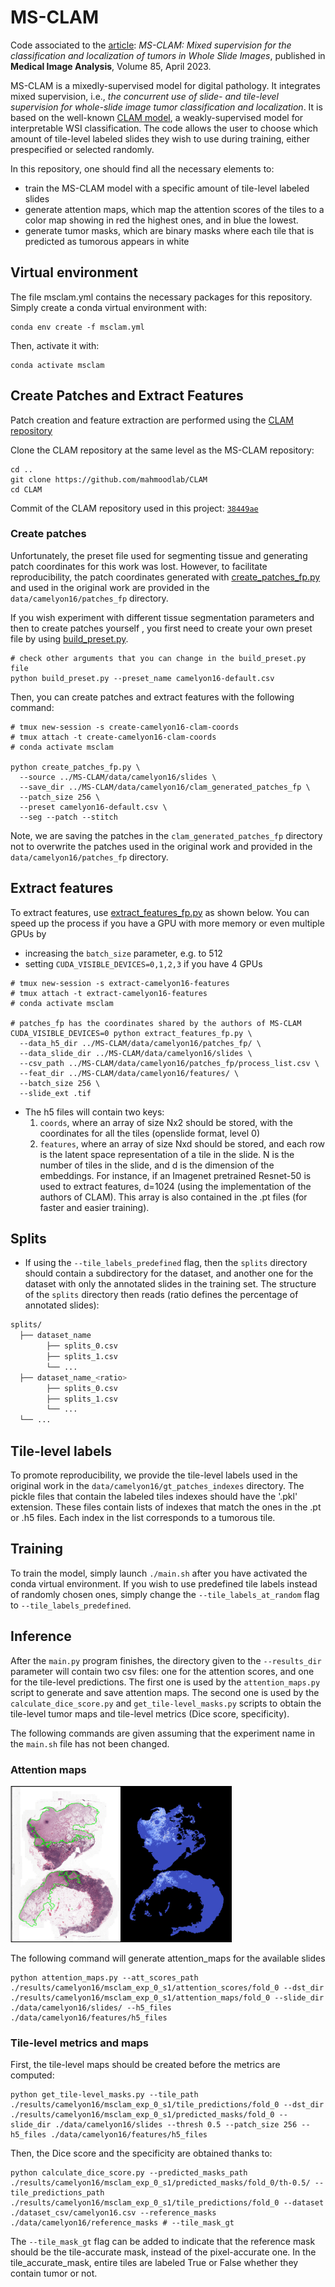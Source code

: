 # MS-CLAM

Code associated to the [article](https://www.sciencedirect.com/science/article/abs/pii/S1361841523000245): *MS-CLAM: Mixed supervision for the classification and localization of tumors in Whole Slide Images*, published in **Medical Image Analysis**, Volume 85, April 2023.


MS-CLAM is a mixedly-supervised model for digital pathology. It integrates mixed supervision, i.e., *the concurrent use of slide- and tile-level supervision for whole-slide image tumor classification and localization*. It is based on the well-known [CLAM model](https://github.com/mahmoodlab/CLAM), a weakly-supervised model for interpretable WSI classification. The code allows the user to choose which amount of tile-level labeled slides they wish to use during training, either prespecified or selected randomly.

In this repository, one should find all the necessary elements to:

- train the MS-CLAM model with a specific amount of tile-level labeled slides
- generate attention maps, which map the attention scores of the tiles to a color map showing in red the highest ones, and in blue the lowest.
- generate tumor masks, which are binary masks where each tile that is predicted as tumorous appears in white


## Virtual environment
The file msclam.yml contains the necessary packages for this repository. Simply create a conda virtual environment with:

```shell
conda env create -f msclam.yml
```
Then, activate it with:

```shell
conda activate msclam
```

## Create Patches and Extract Features

Patch creation and feature extraction are performed using the [CLAM repository](https://github.com/mahmoodlab/CLAM)

Clone the CLAM repository at the same level as the MS-CLAM repository:

```shell
cd ..
git clone https://github.com/mahmoodlab/CLAM
cd CLAM
```

Commit of the CLAM repository used in this project: [`38449ae`](https://github.com/mahmoodlab/CLAM/commit/38449aeb25a56486cbbb49d2fbf7cf819ab621e2)

### Create patches

Unfortunately, the preset file used for segmenting tissue and generating patch coordinates for this work was lost. However, to facilitate reproducibility, the patch coordinates generated with [create_patches_fp.py](https://github.com/mahmoodlab/CLAM/blob/master/create_patches_fp.py) and used in the original work are provided in the `data/camelyon16/patches_fp` directory.


If you wish experiment with different tissue segmentation parameters and then to create patches yourself , you first need to create your own preset file by using [build_preset.py](https://github.com/mahmoodlab/CLAM/blob/master/build_preset.py).
```shell
# check other arguments that you can change in the build_preset.py file
python build_preset.py --preset_name camelyon16-default.csv
```

Then, you can create patches and extract features with the following command:
```shell
# tmux new-session -s create-camelyon16-clam-coords
# tmux attach -t create-camelyon16-clam-coords
# conda activate msclam

python create_patches_fp.py \
  --source ../MS-CLAM/data/camelyon16/slides \
  --save_dir ../MS-CLAM/data/camelyon16/clam_generated_patches_fp \
  --patch_size 256 \
  --preset camelyon16-default.csv \
  --seg --patch --stitch
```

Note, we are saving the patches in the `clam_generated_patches_fp` directory not to overwrite the patches used in the original work and provided in the `data/camelyon16/patches_fp` directory.

## Extract features

To extract features, use [extract_features_fp.py](https://github.com/mahmoodlab/CLAM/blob/master/extract_features_fp.py) as shown below. You can speed up the process if you have a GPU with more memory or even multiple GPUs by
- increasing the `batch_size` parameter, e.g. to 512
- setting `CUDA_VISIBLE_DEVICES=0,1,2,3` if you have 4 GPUs

```shell
# tmux new-session -s extract-camelyon16-features
# tmux attach -t extract-camelyon16-features
# conda activate msclam

# patches_fp has the coordinates shared by the authors of MS-CLAM
CUDA_VISIBLE_DEVICES=0 python extract_features_fp.py \
  --data_h5_dir ../MS-CLAM/data/camelyon16/patches_fp/ \
  --data_slide_dir ../MS-CLAM/data/camelyon16/slides \
  --csv_path ../MS-CLAM/data/camelyon16/patches_fp/process_list.csv \
  --feat_dir ../MS-CLAM/data/camelyon16/features/ \
  --batch_size 256 \
  --slide_ext .tif
```

- The h5 files will contain two keys:
  1. `coords`, where an array of size Nx2 should be stored, with the coordinates for all the tiles (openslide format, level 0)
  2. `features`, where an array of size Nxd should be stored, and each row is the latent space representation of a tile in the slide. N is the number of tiles in the slide, and d is the dimension of the embeddings. For instance, if an Imagenet pretrained Resnet-50 is used to extract features, d=1024 (using the implementation of the authors of CLAM). This array is also contained in the .pt files (for faster and easier training).

## Splits

- If using the `--tile_labels_predefined` flag, then the `splits` directory should contain a subdirectory for the dataset, and another one for the dataset with only the annotated slides in the training set. The structure of the `splits` directory then reads (ratio defines the percentage of annotated slides):

```bash
splits/
  ├── dataset_name
        ├── splits_0.csv
        ├── splits_1.csv
        └── ...
  ├── dataset_name_<ratio>
        ├── splits_0.csv
        ├── splits_1.csv
        └── ...
  └── ...
```
## Tile-level labels

To promote reproducibility, we provide the tile-level labels used in the original work in the `data/camelyon16/gt_patches_indexes` directory.
The pickle files that contain the labeled tiles indexes should have the '.pkl' extension. These files contain lists of indexes that match the ones in the .pt or .h5 files. Each index in the list corresponds to a tumorous tile.

## Training
To train the model, simply launch `./main.sh` after you have activated the conda virtual environment. If you wish to use predefined tile labels instead of randomly chosen ones, simply change the `--tile_labels_at_random` flag to `--tile_labels_predefined`.

## Inference

After the `main.py` program finishes, the directory given to the `--results_dir` parameter will contain two csv files: one for the attention scores, and one for the tile-level predictions. The first one is used by the `attention_maps.py` script to generate and save attention maps. The second one is used by the `calculate_dice_score.py` and `get_tile-level_masks.py` scripts to obtain the tile-level tumor maps and tile-level metrics (Dice score, specificity).

The following commands are given assuming that the experiment name in the `main.sh` file has not been changed.

### Attention maps

<img src="attention_maps.png" height="250" />

The following command will generate attention_maps for the available slides

```shell
python attention_maps.py --att_scores_path ./results/camelyon16/msclam_exp_0_s1/attention_scores/fold_0 --dst_dir ./results/camelyon16/msclam_exp_0_s1/attention_maps/fold_0 --slide_dir ./data/camelyon16/slides/ --h5_files ./data/camelyon16/features/h5_files
```

### Tile-level metrics and maps

First, the tile-level maps should be created before the metrics are computed:

```shell
python get_tile-level_masks.py --tile_path ./results/camelyon16/msclam_exp_0_s1/tile_predictions/fold_0 --dst_dir ./results/camelyon16/msclam_exp_0_s1/predicted_masks/fold_0 --slide_dir ./data/camelyon16/slides --thresh 0.5 --patch_size 256 --h5_files ./data/camelyon16/features/h5_files
```

Then, the Dice score and the specificity are obtained thanks to:

```shell
python calculate_dice_score.py --predicted_masks_path ./results/camelyon16/msclam_exp_0_s1/predicted_masks/fold_0/th-0.5/ --tile_predictions_path ./results/camelyon16/msclam_exp_0_s1/tile_predictions/fold_0 --dataset ./dataset_csv/camelyon16.csv --reference_masks ./data/camelyon16/reference_masks # --tile_mask_gt
```

The `--tile_mask_gt` flag can be added to indicate that the reference mask should be the tile-accurate mask, instead of the pixel-accurate one. In the tile_accurate_mask, entire tiles are labeled True or False whether they contain tumor or not.
